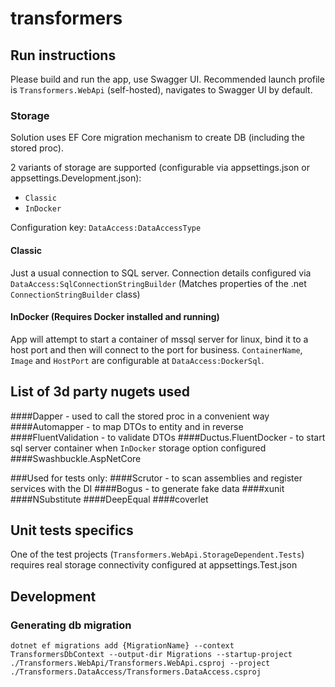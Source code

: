 # transformers

## Run instructions
Please build and run the app, use Swagger UI.
Recommended launch profile is `Transformers.WebApi` (self-hosted), navigates to Swagger UI by default. 

### Storage
Solution uses EF Core migration mechanism to create DB (including the stored proc).

2 variants of storage are supported (configurable via appsettings.json or appsettings.Development.json):
- `Classic`
- `InDocker`

Configuration key: `DataAccess:DataAccessType`
  
#### Classic
Just a usual connection to SQL server. Connection details configured via `DataAccess:SqlConnectionStringBuilder` (Matches properties of the .net `ConnectionStringBuilder` class)

#### InDocker (Requires Docker installed and running)
App will attempt to start a container of mssql server for linux, bind it to a host port and then will connect to the port for business.
`ContainerName`, `Image` and `HostPort` are configurable at `DataAccess:DockerSql`.

## List of 3d party nugets used
####Dapper - used to call the stored proc in a convenient way
####Automapper - to map DTOs to entity and in reverse
####FluentValidation - to validate DTOs
####Ductus.FluentDocker - to start sql server container when `InDocker` storage option configured
####Swashbuckle.AspNetCore

###Used for tests only:
####Scrutor - to scan assemblies and register services with the DI
####Bogus - to generate fake data
####xunit
####NSubstitute
####DeepEqual
####coverlet

## Unit tests specifics
One of the test projects (`Transformers.WebApi.StorageDependent.Tests`) requires real storage connectivity configured at appsettings.Test.json

## Development
### Generating db migration
```
dotnet ef migrations add {MigrationName} --context TransformersDbContext --output-dir Migrations --startup-project ./Transformers.WebApi/Transformers.WebApi.csproj --project ./Transformers.DataAccess/Transformers.DataAccess.csproj
```
